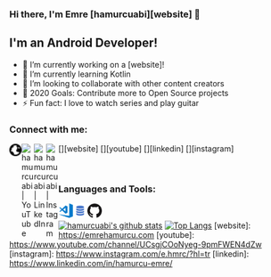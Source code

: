 ### Hi there, I'm Emre  [hamurcuabi][website] 👋


## I'm an Android Developer!

- 🔭 I’m currently working on a [website]!
- 🌱 I’m currently learning Kotlin
- 👯 I’m looking to collaborate with other content creators
- 🥅 2020 Goals: Contribute more to Open Source projects
- ⚡ Fun fact: I love to watch series and play guitar


### Connect with me:

[<img align="left" alt="hamurcuabi" width="22px" src="https://raw.githubusercontent.com/iconic/open-iconic/master/svg/globe.svg" />][website]
[<img align="left" alt="hamurcuabi | YouTube" width="22px" src="https://cdn.jsdelivr.net/npm/simple-icons@v3/icons/youtube.svg" />][youtube]
[<img align="left" alt="hamurcuabi | LinkedIn" width="22px" src="https://cdn.jsdelivr.net/npm/simple-icons@v3/icons/linkedin.svg" />][linkedin]
[<img align="left" alt="hamurcuabi | Instagram" width="22px" src="https://cdn.jsdelivr.net/npm/simple-icons@v3/icons/instagram.svg" />][instagram]

<br />

### Languages and Tools:

<img align="left" alt="Visual Studio Code" width="26px" src="https://raw.githubusercontent.com/github/explore/80688e429a7d4ef2fca1e82350fe8e3517d3494d/topics/visual-studio-code/visual-studio-code.png" />
<img align="left" alt="SQL" width="26px" src="https://raw.githubusercontent.com/github/explore/80688e429a7d4ef2fca1e82350fe8e3517d3494d/topics/sql/sql.png" />
<img align="left" alt="GitHub" width="26px" src="https://raw.githubusercontent.com/github/explore/78df643247d429f6cc873026c0622819ad797942/topics/github/github.png" />

<br />

[![hamurcuabi's github stats](https://github-readme-stats.vercel.app/api?username=hamurcuabi&show_icons=true)](https://github.com/anuraghazra/github-readme-stats)
[![Top Langs](https://github-readme-stats.vercel.app/api/top-langs/?username=hamurcuabi&layout=compact)](https://github.com/anuraghazra/github-readme-stats)
[website]: https://emrehamurcu.com
[youtube]: https://www.youtube.com/channel/UCsgjCOoNyeg-9pmFWEN4dZw
[instagram]: https://www.instagram.com/e.hmrc/?hl=tr
[linkedin]: https://www.linkedin.com/in/hamurcu-emre/
